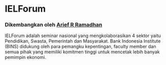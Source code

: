 # IELForum
### Dikembangkan oleh [Arief R Ramadhan](https://ariefrizky.com)

IELForum adalah seminar nasional yang mengkolaborasikan 4 sektor yaitu Pendidikan, Swasta, Pemerintah dan Masyarakat. Bank Indonesia Institute (BINS) didukung oleh para pemangku kepentingan, faculty member dan semua pihak yang memiliki komitmen tinggi untuk mencetak lebih banyak pemimpin ekonomi.
